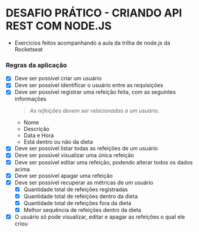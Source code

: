 # DESAFIO PRÁTICO - CRIANDO API REST COM NODE.JS
- Exercicios feitos acompanhando a aula da trilha de node.js da Rocketseat

### Regras da aplicação
 - [x] Deve ser possível criar um usuário
 - [x]  Deve ser possível identificar o usuário entre as requisições
 - [x]  Deve ser possível registrar uma refeição feita, com as seguintes informações
     > *As refeições devem ser relacionadas a um usuário.*
    - Nome
    - Descrição
    - Data e Hora
    - Está dentro ou não da dieta
- [x] Deve ser possível listar todas as refeições de um usuário
- [x] Deve ser possível visualizar uma única refeição
- [x] Deve ser possível editar uma refeição, podendo alterar todos os dados acima
- [x] Deve ser possível apagar uma refeição
- [x] Deve ser possível recuperar as métricas de um usuário
  - [x] Quantidade total de refeições registradas
  - [x] Quantidade total de refeições dentro da dieta
  - [x] Quantidade total de refeições fora da dieta
  - [x] Melhor sequência de refeições dentro da dieta
- [x] O usuário só pode visualizar, editar e apagar as refeições o qual ele criou

